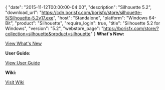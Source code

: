 {
  "date": "2015-11-12T00:00:00-04:00",
  "description": "Silhouette 5.2",
  "download_url": "https://cdn.borisfx.com/borisfx/store/silhouette-5/Silhouette-5.2v17.exe",
  "host": "Standalone",
  "platform": "Windows 64-Bit",
  "product": "Silhouette",
  "require_login": true,
  "title": "Silhouette 5.2 for Windows",
  "version": "5.2",
  "webstore_page": "https://borisfx.com/store/?collection=silhouette&product=silhouette"
}
**What's New:**

<a href="https://cdn.borisfx.com/borisfx/store/silhouette-5/Silhouette-v5.2-WhatsNew.pdf" target="_blank">View What's New</a>

**User Guide:**

<a href="https://cdn.borisfx.com/borisfx/store/silhouette-5/Silhouette-v5.2-UserGuide.pdf" target="_blank">View User Guide</a>


**Wiki:**

<a href="https://documentation.borisfx.com/wiki/sfx/" target="_blank">Visit Wiki</a>